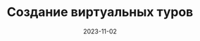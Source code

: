 ---
title: Создание виртуальных туров
btnText: Стоимость
navText: ""
date: 2023-11-02

price:
    -   title: "Виртуальный тур для сайта"
        cost: "3000 рублей за одну панораму"
        duration: "5-7 дней"
        text: "В туре должно быть не менее 3 сферических панорам. В общую стоимость входит программирования скрипта виртуального тура. Если в туре более 5 панорам, срок исполнения обсуждается дополнительно."

---